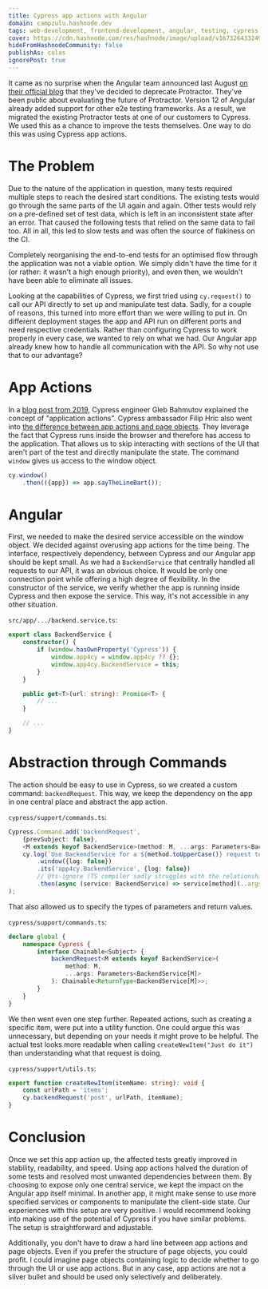 ```yaml
---
title: Cypress app actions with Angular
domain: campzulu.hashnode.dev
tags: web-development, frontend-development, angular, testing, cypress
cover: https://cdn.hashnode.com/res/hashnode/image/upload/v1673264332496/a9-qPZTKf.jpg?w=1600&h=840&fit=crop&crop=entropy&auto=compress,format&format=webp
hideFromHashnodeCommunity: false
publishAs: culas
ignorePost: true
---
```


It came as no surprise when the Angular team announced last August [on their official blog](https://blog.angular.io/the-state-of-end-to-end-testing-with-angular-d175f751cb9c) that they've decided to deprecate Protractor.
They've been public about evaluating the future of Protractor.
Version 12 of Angular already added support for other e2e testing frameworks.
As a result, we migrated the existing Protractor tests at one of our customers to Cypress.
We used this as a chance to improve the tests themselves.
One way to do this was using Cypress app actions.

# The Problem

Due to the nature of the application in question, many tests required multiple steps to reach the desired start conditions.
The existing tests would go through the same parts of the UI again and again.
Other tests would rely on a pre-defined set of test data, which is left in an inconsistent state after an error.
That caused the following tests that relied on the same data to fail too.
All in all, this led to slow tests and was often the source of flakiness on the CI.

Completely reorganising the end-to-end tests for an optimised flow through the application was not a viable option.
We simply didn't have the time for it (or rather: it wasn't a high enough priority), and even then, we wouldn't have been able to eliminate all issues.

Looking at the capabilities of Cypress, we first tried using `cy.request()` to call our API directly to set up and manipulate test data.
Sadly, for a couple of reasons, this turned into more effort than we were willing to put in.
On different deployment stages the app and API run on different ports and need respective credentials.
Rather than configuring Cypress to work properly in every case, we wanted to rely on what we had.
Our Angular app already knew how to handle all communication with the API. 
So why not use that to our advantage?

# App Actions

In a [blog post from 2019](https://www.cypress.io/blog/2019/01/03/stop-using-page-objects-and-start-using-app-actions/#application-actions), Cypress engineer Gleb Bahmutov explained the concept of "application actions".
Cypress ambassador Filip Hric also went into [the difference between app actions and page objects](https://applitools.com/blog/page-objects-app-actions-cypress/).
They leverage the fact that Cypress runs inside the browser and therefore has access to the application.
That allows us to skip interacting with sections of the UI that aren't part of the test and directly manipulate the state.
The command `window` gives us access to the window object.

```ts
cy.window()
    .then(({app}) => app.sayTheLineBart());
```

# Angular

First, we needed to make the desired service accessible on the window object.
We decided against overusing app actions for the time being.
The interface, respectively dependency, between Cypress and our Angular app should be kept small.
As we had a `BackendService` that centrally handled all requests to our API, it was an obvious choice.
It would be only one connection point while offering a high degree of flexibility.
In the constructor of the service, we verify whether the app is running inside Cypress and then expose the service.
This way, it's not accessible in any other situation.

`src/app/.../backend.service.ts`:
```typescript
export class BackendService {
    constructor() {
        if (window.hasOwnProperty('Cypress')) {
            window.app4cy = window.app4cy ?? {};
            window.app4cy.BackendService = this;
        }
    }

    public get<T>(url: string): Promise<T> {
        // ...
    }

    // ...
}
```

# Abstraction through Commands

The action should be easy to use in Cypress, so we created a custom command: `backendRequest`.
This way, we keep the dependency on the app in one central place and abstract the app action.

`cypress/support/commands.ts`:
```typescript
Cypress.Command.add('backendRequest',
    {prevSubject: false},
    <M extends keyof BackendService>(method: M, ...args: Parameters<BackendService[M]>) =>
    cy.log(`Use BackendService for a ${method.toUpperCase()} request to '${args[0]}'`)
        .window({log: false})
        .its('app4cy.BackendService', {log: false})
        // @ts-ignore (TS compiler sadly struggles with the relationship between the types of "method" and "args")
        .then(async (service: BackendService) => service[method](..args));
);
```

That also allowed us to specify the types of parameters and return values.

`cypress/support/commands.ts`:
```typescript
declare global {
    namespace Cypress {
        interface Chainable<Subject> {
            backendRequest<M extends keyof BackendService>(
                method: M,
                ...args: Parameters<BackendService[M]>
            ): Chainable<ReturnType<BackendService[M]>>;
        }
    }
}
```

We then went even one step further.
Repeated actions, such as creating a specific item, were put into a utility function.
One could argue this was unnecessary, but depending on your needs it might prove to be helpful.
The actual test looks more readable when calling `createNewItem("Just do it")` than understanding what that request is doing.

`cypress/support/utils.ts`:
```typescript
export function createNewItem(itemName: string): void {
    const urlPath = 'items';
    cy.backendRequest('post', urlPath, itemName);
}
```

# Conclusion

Once we set this app action up, the affected tests greatly improved in stability, readability, and speed.
Using app actions halved the duration of some tests and resolved most unwanted dependencies between them.
By choosing to expose only one central service, we kept the impact on the Angular app itself minimal.
In another app, it might make sense to use more specified services or components to manipulate the client-side state.
Our experiences with this setup are very positive.
I would recommend looking into making use of the potential of Cypress if you have similar problems.
The setup is straightforward and adjustable.

Additionally, you don't have to draw a hard line between app actions and page objects.
Even if you prefer the structure of page objects, you could profit.
I could imagine page objects containing logic to decide whether to go through the UI or use app actions.
But in any case, app actions are not a silver bullet and should be used only selectively and deliberately.
